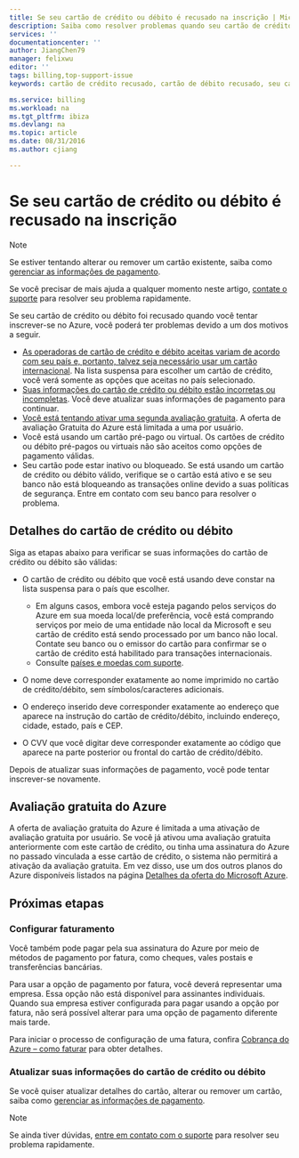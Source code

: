 ```yaml
---
title: Se seu cartão de crédito ou débito é recusado na inscrição | Microsoft Docs
description: Saiba como resolver problemas quando seu cartão de crédito ou débito é recusado quando você tenta inscrever-se no Azure.
services: ''
documentationcenter: ''
author: JiangChen79
manager: felixwu
editor: ''
tags: billing,top-support-issue
keywords: cartão de crédito recusado, cartão de débito recusado, seu cartão de crédito foi recusado, não aceita o cartão de crédito

ms.service: billing
ms.workload: na
ms.tgt_pltfrm: ibiza
ms.devlang: na
ms.topic: article
ms.date: 08/31/2016
ms.author: cjiang

---
```

# Se seu cartão de crédito ou débito é recusado na inscrição
> [!NOTE]
> Se estiver tentando alterar ou remover um cartão existente, saiba como [gerenciar as informações de pagamento](billing-how-to-change-credit-card.md).
> 
> Se você precisar de mais ajuda a qualquer momento neste artigo, [contate o suporte](https://portal.azure.com/?#blade/Microsoft_Azure_Support/HelpAndSupportBlade) para resolver seu problema rapidamente.
> 
> 

Se seu cartão de crédito ou débito foi recusado quando você tentar inscrever-se no Azure, você poderá ter problemas devido a um dos motivos a seguir.

* [As operadoras de cartão de crédito e débito aceitas variam de acordo com seu país e, portanto, talvez seja necessário usar um cartão internacional](#credit-or-debit-card-details). Na lista suspensa para escolher um cartão de crédito, você verá somente as opções que aceitas no país selecionado.
* [Suas informações do cartão de crédito ou débito estão incorretas ou incompletas](#credit-or-debit-card-details). Você deve atualizar suas informações de pagamento para continuar.
* [Você está tentando ativar uma segunda avaliação gratuita](#azure-free-trial). A oferta de avaliação Gratuita do Azure está limitada a uma por usuário.
* Você está usando um cartão pré-pago ou virtual. Os cartões de crédito ou débito pré-pagos ou virtuais não são aceitos como opções de pagamento válidas.
* Seu cartão pode estar inativo ou bloqueado. Se está usando um cartão de crédito ou débito válido, verifique se o cartão está ativo e se seu banco não está bloqueando as transações online devido a suas políticas de segurança. Entre em contato com seu banco para resolver o problema.

## Detalhes do cartão de crédito ou débito
Siga as etapas abaixo para verificar se suas informações do cartão de crédito ou débito são válidas:

* O cartão de crédito ou débito que você está usando deve constar na lista suspensa para o país que escolher.
  
  * Em alguns casos, embora você esteja pagando pelos serviços do Azure em sua moeda local/de preferência, você está comprando serviços por meio de uma entidade não local da Microsoft e seu cartão de crédito está sendo processado por um banco não local. Contate seu banco ou o emissor do cartão para confirmar se o cartão de crédito está habilitado para transações internacionais.
  * Consulte [países e moedas com suporte](billing-countries-and-currencies.md).
* O nome deve corresponder exatamente ao nome imprimido no cartão de crédito/débito, sem símbolos/caracteres adicionais.
* O endereço inserido deve corresponder exatamente ao endereço que aparece na instrução do cartão de crédito/débito, incluindo endereço, cidade, estado, país e CEP.
* O CVV que você digitar deve corresponder exatamente ao código que aparece na parte posterior ou frontal do cartão de crédito/débito.

Depois de atualizar suas informações de pagamento, você pode tentar inscrever-se novamente.

## Avaliação gratuita do Azure
A oferta de avaliação gratuita do Azure é limitada a uma ativação de avaliação gratuita por usuário. Se você já ativou uma avaliação gratuita anteriormente com este cartão de crédito, ou tinha uma assinatura do Azure no passado vinculada a esse cartão de crédito, o sistema não permitirá a ativação da avaliação gratuita. Em vez disso, use um dos outros planos do Azure disponíveis listados na página [Detalhes da oferta do Microsoft Azure](https://azure.microsoft.com/support/legal/offer-details/).

## Próximas etapas
### Configurar faturamento
Você também pode pagar pela sua assinatura do Azure por meio de métodos de pagamento por fatura, como cheques, vales postais e transferências bancárias.

Para usar a opção de pagamento por fatura, você deverá representar uma empresa. Essa opção não está disponível para assinantes individuais. Quando sua empresa estiver configurada para pagar usando a opção por fatura, não será possível alterar para uma opção de pagamento diferente mais tarde.

Para iniciar o processo de configuração de uma fatura, confira [Cobrança do Azure – como faturar](https://azure.microsoft.com/pricing/invoicing/) para obter detalhes.

### Atualizar suas informações do cartão de crédito ou débito
Se você quiser atualizar detalhes do cartão, alterar ou remover um cartão, saiba como [gerenciar as informações de pagamento](billing-how-to-change-credit-card.md).

> [!NOTE]
> Se ainda tiver dúvidas, [entre em contato com o suporte](https://portal.azure.com/?#blade/Microsoft_Azure_Support/HelpAndSupportBlade) para resolver seu problema rapidamente.
> 
> 

<!---HONumber=AcomDC_0928_2016-->